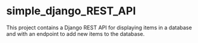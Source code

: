 # simple_django_REST_API
This project contains a Django REST API for displaying items in a database and with an endpoint to add new items to the database.
